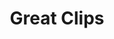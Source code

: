 ---
title: "Great Clips"
url: /boiling-springs/great-clips-boiling-springs-road/
shop: hairdresser
---